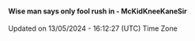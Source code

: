 #### Wise man says only fool rush in - McKidKneeKaneSir
Updated on 13/05/2024 - 16:12:27 (UTC) Time Zone
